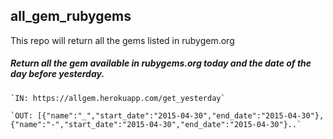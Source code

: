 ## all_gem_rubygems
This repo will return all the gems listed in rubygem.org

##### Return all the gem available in rubygems.org today and the date of the day before yesterday.

	`IN: https://allgem.herokuapp.com/get_yesterday`

	`OUT: [{"name":"_","start_date":"2015-04-30","end_date":"2015-04-30"},{"name":"-","start_date":"2015-04-30","end_date":"2015-04-30"}..`
